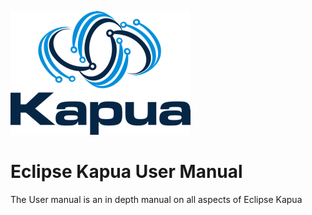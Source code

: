![Kapua Logo](images/kapua-logo.png)

Eclipse Kapua User Manual
====================

The User manual is an in depth manual on all aspects of Eclipse Kapua